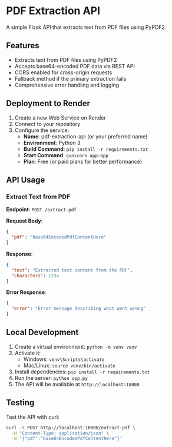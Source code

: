 # PDF Extraction API

A simple Flask API that extracts text from PDF files using PyPDF2.

## Features

- Extracts text from PDF files using PyPDF2
- Accepts base64-encoded PDF data via REST API
- CORS enabled for cross-origin requests
- Fallback method if the primary extraction fails
- Comprehensive error handling and logging

## Deployment to Render

1. Create a new Web Service on Render
2. Connect to your repository
3. Configure the service:
   - **Name**: pdf-extraction-api (or your preferred name)
   - **Environment**: Python 3
   - **Build Command**: `pip install -r requirements.txt`
   - **Start Command**: `gunicorn app:app`
   - **Plan**: Free (or paid plans for better performance)

## API Usage

### Extract Text from PDF

**Endpoint**: `POST /extract-pdf`

**Request Body**:
```json
{
  "pdf": "base64EncodedPdfContentHere"
}
```

**Response**:
```json
{
  "text": "Extracted text content from the PDF",
  "characters": 1234
}
```

**Error Response**:
```json
{
  "error": "Error message describing what went wrong"
}
```

## Local Development

1. Create a virtual environment: `python -m venv venv`
2. Activate it:
   - Windows: `venv\Scripts\activate`
   - Mac/Linux: `source venv/bin/activate`
3. Install dependencies: `pip install -r requirements.txt`
4. Run the server: `python app.py`
5. The API will be available at `http://localhost:10000`

## Testing

Test the API with curl:

```bash
curl -X POST http://localhost:10000/extract-pdf \
  -H "Content-Type: application/json" \
  -d '{"pdf":"base64EncodedPdfContentHere"}'
``` 
